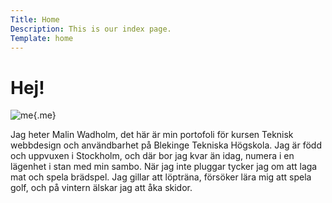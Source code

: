 ```yaml
---
Title: Home
Description: This is our index page.
Template: home
---
```


Hej!
==========================

![me](%base_url%/image/mw.jp2){.me}

Jag heter Malin Wadholm, det här är min portofoli för kursen Teknisk webbdesign och användbarhet på Blekinge Tekniska Högskola.
Jag är född och uppvuxen i Stockholm, och där bor jag kvar än idag, numera i en lägenhet i stan med min sambo. När jag inte pluggar tycker jag om att laga mat och spela brädspel. Jag gillar att löpträna, försöker lära mig att spela golf, och på vintern älskar jag att åka skidor.
